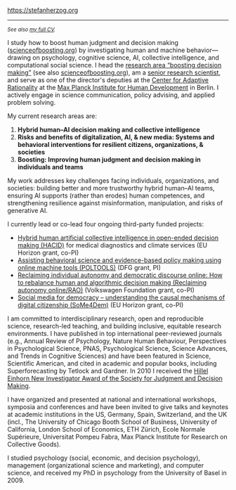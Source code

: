https://stefanherzog.org

---

<div class="pv3 f4 measure lh-copy dib"><p><small><i>See also <a href="../cv/">my full CV</a>.</i></small></p>
<p>I study how to boost human judgment and decision making (<a href="https://scienceofboosting.org" target="_blank">scienceofboosting.org</a>) by investigating human and machine behavior—drawing on psychology, cognitive science, AI, collective intelligence, and computational social science. I head the <a href="https://www.mpib-berlin.mpg.de/research/research-centers/adaptive-rationality/research-areas/boosting-decision-making" target="_blank">research area “boosting decision making”</a> (see also <a href="https://scienceofboosting.org" target="_blank">scienceofboosting.org</a>), am a <a href="https://www.mpib-berlin.mpg.de/staff/stefan-herzog" target="_blank">senior research scientist</a>, and serve as one of the director's deputies at the <a href="https://www.mpib-berlin.mpg.de/research/research-centers/adaptive-rationality" target="_blank">Center for Adaptive Rationality</a>  at the <a href="https://www.mpib-berlin.mpg.de/en" target="_blank">Max Planck Institute for Human Development</a> in Berlin. I actively engage in science communication, policy advising, and applied problem solving.</p>
<p>My current research areas are:</p>
<ol>
<li><strong>Hybrid human–AI decision making and collective intelligence</strong></li>
<li><strong>Risks and benefits of digitalization, AI, &amp; new media: Systems and behavioral interventions for resilient citizens, organizations, &amp; societies</strong></li>
<li><strong>Boosting: Improving human judgment and decision making in individuals and teams</strong></li>
</ol>
<p>My work addresses key challenges facing individuals, organizations, and societies: building better and more trustworthy hybrid human–AI teams, ensuring AI supports (rather than erodes) human competences, and strengthening resilience against misinformation, manipulation, and risks of generative AI.</p>
<p>I currently lead or co-lead four ongoing third-party funded projects:</p>
<ul>
<li><a href="http://www.hacid-project.eu" target="_blank">Hybrid human artificial collective intelligence in open-ended decision making (HACID)</a> for medical diagnostics and climate services (EU Horizon grant, co-PI)</li>
<li><a href="https://scibeh.org/poltools" target="_blank">Assisting behavioral science and evidence-based policy making using online machine tools (POLTOOLS)</a> (DFG grant, PI)</li>
<li><a href="https://sks.to/rao" target="_blank">Reclaiming individual autonomy and democratic discourse online: How to rebalance human and algorithmic decision making (Reclaiming autonomy online/RAO)</a> (Volkswagen Foundation grant, co-PI)</li>
<li><a href="https://some4dem.eu" target="_blank">Social media for democracy – understanding the causal mechanisms of digital citizenship (SoMe4Dem)</a> (EU Horizon grant, co-PI)</li>
</ul>
<p>I am committed to interdisciplinary research, open and reproducible science, research-led teaching, and building inclusive, equitable research environments. I have published in top international peer-reviewed journals (e.g., Annual Review of Psychology, Nature Human Behaviour, Perspectives in Psychological Science, PNAS, Psychological Science, Science Advances, and Trends in Cognitive Sciences) and have been featured in Science, Scientific American, and cited in academic and popular books, including Superforecasting by Tetlock and Gardner. In 2010 I received the <a href="https://sjdm.org/history.html" target="_blank">Hillel Einhorn New Investigator Award of the Society for Judgment and Decision Making</a>.</p>
<p>I have organized and presented at national and international workshops, symposia and conferences and have been invited to give talks and keynotes at academic institutions in the US, Germany, Spain, Switzerland, and the UK (incl., The University of Chicago Booth School of Business, University of California, London School of Economics, ETH Zürich, Ecole Normale Supérieure, Universitat Pompeu Fabra, Max Planck Institute for Research on Collective Goods).</p>
<p>I studied psychology (social, economic, and decision psychology), management (organizational science and marketing), and computer science, and received my PhD in psychology from the University of Basel in 2009.</p>
</div>
